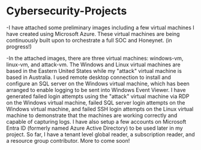 # Cybersecurity-Projects
-I have attached some preliminary images including a few virtual machines I have created using Microsoft Azure.
These virtual machines are being continuously built upon to orchestrate a full SOC and Honeynet. (in progress!)


-In the attached images, there are three virtual machines: windows-vm, linux-vm, and attack-vm. The Windows and Linux virtual machines are based in the Eastern United States while my "attack" virtual machine is based in Australia. I used remote desktop connection to install and configure an SQL server on the Windows virtual machine, which has been arranged to enable logging to be sent into Windows Event Viewer. I have generated failed login attempts using the "attack" virtual machine via RDP on the Windows virtual machine, failed SQL server login attempts on the Windows virtual machine, and failed SSH login attempts on the Linux virtual machine to demonstrate that the machines are working correctly and capable of capturing logs. I have also setup a few accounts on Microsoft Entra ID (formerly named Azure Active Directory) to be used later in my project. So far, I have a tenant level global reader, a subscription reader, and a resource group contributor. More to come soon!


